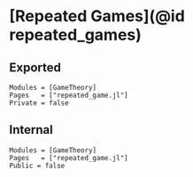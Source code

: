 # [Repeated Games](@id repeated_games)

## Exported
```@autodocs
Modules = [GameTheory]
Pages   = ["repeated_game.jl"]
Private = false
```

## Internal
```@autodocs
Modules = [GameTheory]
Pages   = ["repeated_game.jl"]
Public = false
```
